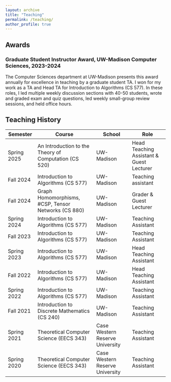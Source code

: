 ```yaml
---
layout: archive
title: "Teaching"
permalink: /teaching/
author_profile: true
---
```


## Awards
### Graduate Student Instructor Award, UW-Madison Computer Sciences, 2023-2024

The Computer Sciences department at UW-Madison presents this award annually for
excellence in teaching by a graduate student TA. I won for my work as a TA and Head TA for Introduction
to Algorithms (CS 577). In these roles, I led multiple weekly discussion sections with 40-50
students, wrote and graded exam and quiz questions, led weekly small-group review sessions, 
and held office hours.

## Teaching History

| Semester         | Course | School | Role |
| --------         | ------ | -----------|------|
| Spring 2025      | An Introduction to the Theory of Computation (CS 520) | UW-Madison | Head Teaching Assistant & Guest Lecturer | 
| Fall 2024      | Introduction to Algorithms (CS 577) | UW-Madison | Teaching assistant | 
| Fall 2024      | Graph Homomorphisms, \#CSP, Tensor Networks (CS 880) | UW-Madison | Grader & Guest Lecturer |
| Spring 2024      | Introduction to Algorithms (CS 577) | UW-Madison | Teaching Assistant | 
| Fall 2023      | Introduction to Algorithms (CS 577) | UW-Madison | Teaching Assistant | 
| Spring 2023      | Introduction to Algorithms (CS 577) | UW-Madison | Head Teaching Assistant | 
| Fall 2022      | Introduction to Algorithms (CS 577) | UW-Madison | Head Teaching Assistant | 
| Spring 2022      | Introduction to Algorithms (CS 577) | UW-Madison | Teaching Assistant | 
| Fall 2021      | Introduction to Discrete Mathematics (CS 240) | UW-Madison | Teaching Assistant | 
| Spring 2021      | Theoretical Computer Science (EECS 343) | Case Western Reserve University | Teaching Assistant | 
| Spring 2020      | Theoretical Computer Science (EECS 343) | Case Western Reserve University | Teaching Assistant | 
